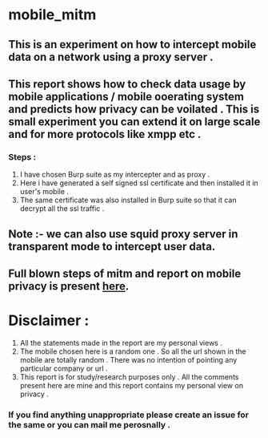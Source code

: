 # mobile_mitm
## This is an experiment on how to intercept mobile data on a network using a proxy server .

## This report shows how to check data usage by mobile applications / mobile ooerating system and predicts how privacy can be voilated . This is small experiment you can extend it on large scale and for more protocols like xmpp etc .

### Steps :
1. I have chosen Burp suite as my intercepter and as proxy .
2. Here i have generated a self signed ssl certificate and then installed it in user's mobile .
3. The same certificate was also installed in Burp suite so that it can decrypt all the ssl traffic .

## Note :- we can also use squid proxy server in transparent mode to intercept user data.

## Full blown steps of mitm and report on mobile privacy is present [here]().

# Disclaimer :
1. All the statements made in the report are my personal views .
2. The mobile chosen here is a random one . So all the url shown in the mobile are totally random . There was no intention of pointing any particular company or url .
3. This report is for study/research purposes only . All the comments present here are mine and this report contains my personal view on privacy .

### If you find anything unappropriate please create an issue for the same or you can mail me perosnally .
